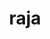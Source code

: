 ---
title: "raja"
layout: cache
categories: [package, v0.20.0]
meta: {"versions": ["2022.10.4"], "compilers": ["gcc@=11.1.0", "gcc@=7.3.1", "gcc@=7.5.0", "oneapi@=2023.0.0"], "oss": ["amzn2", "ubuntu18.04", "ubuntu20.04"], "platforms": ["linux"], "targets": ["aarch64", "neoverse_n1", "ppc64le", "x86_64", "x86_64_v3"], "stacks": ["aws-isc", "aws-isc-aarch64", "data-vis-sdk", "e4s", "e4s-oneapi", "e4s-power", "gpu-tests", "radiuss", "radiuss-aws", "radiuss-aws-aarch64", "root"], "num_specs": 15, "num_specs_by_stack": {"root": 15, "radiuss-aws-aarch64": 2, "aws-isc-aarch64": 2, "radiuss-aws": 3, "data-vis-sdk": 1, "aws-isc": 1, "radiuss": 1, "e4s-power": 2, "e4s": 3, "e4s-oneapi": 1, "gpu-tests": 1}}
spec_details: [{"hash": "ubaux5xver3gq4u7lgqocs344rhkvss6", "compiler": "gcc@=7.3.1", "versions": ["2022.10.4"], "os": "amzn2", "platform": "linux", "target": "aarch64", "variants": ["build_system=cmake", "build_type=Release", "~cuda", "+examples", "+exercises", "generator=make", "~ipo", "+openmp", "~rocm", "+shared", "~tests"], "stacks": ["root", "radiuss-aws-aarch64", "aws-isc-aarch64"], "size": "-", "tarball": "https://binaries.spack.io/v0.20.0/build_cache/linux-amzn2-aarch64/gcc-7.3.1/raja-2022.10.4/linux-amzn2-aarch64-gcc-7.3.1-raja-2022.10.4-ubaux5xver3gq4u7lgqocs344rhkvss6.spack"}, {"hash": "pkkvrbhaalfbt2mknd7n6hzggyl6zygl", "compiler": "gcc@=7.3.1", "versions": ["2022.10.4"], "os": "amzn2", "platform": "linux", "target": "neoverse_n1", "variants": ["build_system=cmake", "build_type=Release", "~cuda", "+examples", "+exercises", "generator=make", "~ipo", "+openmp", "~rocm", "+shared", "~tests"], "stacks": ["root", "radiuss-aws-aarch64", "aws-isc-aarch64"], "size": "-", "tarball": "https://binaries.spack.io/v0.20.0/build_cache/linux-amzn2-neoverse_n1/gcc-7.3.1/raja-2022.10.4/linux-amzn2-neoverse_n1-gcc-7.3.1-raja-2022.10.4-pkkvrbhaalfbt2mknd7n6hzggyl6zygl.spack"}, {"hash": "dmh7aoy5fizoqw2xhlb5agmuo3sw5fwc", "compiler": "gcc@=7.3.1", "versions": ["2022.10.4"], "os": "amzn2", "platform": "linux", "target": "x86_64_v3", "variants": ["build_system=cmake", "build_type=Release", "+cuda", "cuda_arch=70", "+examples", "+exercises", "generator=make", "~ipo", "~openmp", "~rocm", "+shared", "~tests"], "stacks": ["root", "radiuss-aws"], "size": "-", "tarball": "https://binaries.spack.io/v0.20.0/build_cache/linux-amzn2-x86_64_v3/gcc-7.3.1/raja-2022.10.4/linux-amzn2-x86_64_v3-gcc-7.3.1-raja-2022.10.4-dmh7aoy5fizoqw2xhlb5agmuo3sw5fwc.spack"}, {"hash": "isijuppmo2yk2aipcfoye7gd4e5o4mb3", "compiler": "gcc@=7.3.1", "versions": ["2022.10.4"], "os": "amzn2", "platform": "linux", "target": "x86_64_v3", "variants": ["build_system=cmake", "build_type=Release", "~cuda", "+examples", "+exercises", "generator=make", "~ipo", "+openmp", "~rocm", "+shared", "~tests"], "stacks": ["root", "radiuss-aws"], "size": "-", "tarball": "https://binaries.spack.io/v0.20.0/build_cache/linux-amzn2-x86_64_v3/gcc-7.3.1/raja-2022.10.4/linux-amzn2-x86_64_v3-gcc-7.3.1-raja-2022.10.4-isijuppmo2yk2aipcfoye7gd4e5o4mb3.spack"}, {"hash": "irqdji3bbgwl24jjsk4ged52sxylb7g7", "compiler": "gcc@=11.1.0", "versions": ["2022.10.4"], "os": "ubuntu20.04", "platform": "linux", "target": "x86_64_v3", "variants": ["build_system=cmake", "build_type=Release", "~cuda", "+examples", "+exercises", "generator=make", "~ipo", "+openmp", "~rocm", "+shared", "~tests"], "stacks": ["root", "data-vis-sdk"], "size": "-", "tarball": "https://binaries.spack.io/v0.20.0/build_cache/linux-ubuntu20.04-x86_64_v3/gcc-11.1.0/raja-2022.10.4/linux-ubuntu20.04-x86_64_v3-gcc-11.1.0-raja-2022.10.4-irqdji3bbgwl24jjsk4ged52sxylb7g7.spack"}, {"hash": "exxyjtjyx7e4troff6yqvvwgd35krdaj", "compiler": "gcc@=7.3.1", "versions": ["2022.10.4"], "os": "amzn2", "platform": "linux", "target": "x86_64_v3", "variants": ["build_system=cmake", "build_type=Release", "+cuda", "cuda_arch=70", "+examples", "+exercises", "generator=make", "~ipo", "+openmp", "~rocm", "+shared", "~tests"], "stacks": ["root", "radiuss-aws"], "size": "-", "tarball": "https://binaries.spack.io/v0.20.0/build_cache/linux-amzn2-x86_64_v3/gcc-7.3.1/raja-2022.10.4/linux-amzn2-x86_64_v3-gcc-7.3.1-raja-2022.10.4-exxyjtjyx7e4troff6yqvvwgd35krdaj.spack"}, {"hash": "ckprk2tqwnvntnfyff4jlh7rzizrx6rb", "compiler": "gcc@=7.3.1", "versions": ["2022.10.4"], "os": "amzn2", "platform": "linux", "target": "x86_64_v3", "variants": ["build_system=cmake", "build_type=Release", "+cuda", "cuda_arch=70", "+examples", "+exercises", "generator=make", "~ipo", "+openmp", "~rocm", "+shared", "~tests"], "stacks": ["root", "aws-isc"], "size": "-", "tarball": "https://binaries.spack.io/v0.20.0/build_cache/linux-amzn2-x86_64_v3/gcc-7.3.1/raja-2022.10.4/linux-amzn2-x86_64_v3-gcc-7.3.1-raja-2022.10.4-ckprk2tqwnvntnfyff4jlh7rzizrx6rb.spack"}, {"hash": "kgv6yn46o2zd4zupuozsm2rywuxzigsx", "compiler": "gcc@=7.5.0", "versions": ["2022.10.4"], "os": "ubuntu18.04", "platform": "linux", "target": "x86_64_v3", "variants": ["build_system=cmake", "build_type=Release", "~cuda", "+examples", "+exercises", "generator=make", "~ipo", "+openmp", "~rocm", "+shared", "~tests"], "stacks": ["root", "radiuss"], "size": "-", "tarball": "https://binaries.spack.io/v0.20.0/build_cache/linux-ubuntu18.04-x86_64_v3/gcc-7.5.0/raja-2022.10.4/linux-ubuntu18.04-x86_64_v3-gcc-7.5.0-raja-2022.10.4-kgv6yn46o2zd4zupuozsm2rywuxzigsx.spack"}, {"hash": "enrmy3h6jzqdxdzjgfdb2oibctawoxsa", "compiler": "gcc@=11.1.0", "versions": ["2022.10.4"], "os": "ubuntu20.04", "platform": "linux", "target": "ppc64le", "variants": ["build_system=cmake", "build_type=Release", "~cuda", "+examples", "+exercises", "generator=make", "~ipo", "+openmp", "~rocm", "+shared", "~tests"], "stacks": ["root", "e4s-power"], "size": "-", "tarball": "https://binaries.spack.io/v0.20.0/build_cache/linux-ubuntu20.04-ppc64le/gcc-11.1.0/raja-2022.10.4/linux-ubuntu20.04-ppc64le-gcc-11.1.0-raja-2022.10.4-enrmy3h6jzqdxdzjgfdb2oibctawoxsa.spack"}, {"hash": "6wta3hdf7ok5wq5bqwx5qnivbsx7tyu3", "compiler": "gcc@=11.1.0", "versions": ["2022.10.4"], "os": "ubuntu20.04", "platform": "linux", "target": "ppc64le", "variants": ["build_system=cmake", "build_type=Release", "+cuda", "cuda_arch=70", "+examples", "+exercises", "generator=make", "~ipo", "+openmp", "~rocm", "+shared", "~tests"], "stacks": ["root", "e4s-power"], "size": "-", "tarball": "https://binaries.spack.io/v0.20.0/build_cache/linux-ubuntu20.04-ppc64le/gcc-11.1.0/raja-2022.10.4/linux-ubuntu20.04-ppc64le-gcc-11.1.0-raja-2022.10.4-6wta3hdf7ok5wq5bqwx5qnivbsx7tyu3.spack"}, {"hash": "b6sh5ctejwrhmfcb2yepeqqlwbrqqca2", "compiler": "gcc@=11.1.0", "versions": ["2022.10.4"], "os": "ubuntu20.04", "platform": "linux", "target": "x86_64_v3", "variants": ["build_system=cmake", "build_type=Release", "~cuda", "+examples", "+exercises", "generator=make", "~ipo", "+openmp", "~rocm", "+shared", "~tests"], "stacks": ["e4s", "root"], "size": "-", "tarball": "https://binaries.spack.io/v0.20.0/build_cache/linux-ubuntu20.04-x86_64_v3/gcc-11.1.0/raja-2022.10.4/linux-ubuntu20.04-x86_64_v3-gcc-11.1.0-raja-2022.10.4-b6sh5ctejwrhmfcb2yepeqqlwbrqqca2.spack"}, {"hash": "e5ug4jee7rfg44ovvmna7fn3jtvmd3ss", "compiler": "oneapi@=2023.0.0", "versions": ["2022.10.4"], "os": "ubuntu20.04", "platform": "linux", "target": "x86_64", "variants": ["build_system=cmake", "build_type=Release", "~cuda", "+examples", "+exercises", "generator=make", "~ipo", "+openmp", "~rocm", "+shared", "~tests"], "stacks": ["root", "e4s-oneapi"], "size": "-", "tarball": "https://binaries.spack.io/v0.20.0/build_cache/linux-ubuntu20.04-x86_64/oneapi-2023.0.0/raja-2022.10.4/linux-ubuntu20.04-x86_64-oneapi-2023.0.0-raja-2022.10.4-e5ug4jee7rfg44ovvmna7fn3jtvmd3ss.spack"}, {"hash": "3oepxtkcyxyj2onqgtfxh6putgvpzeuj", "compiler": "gcc@=11.1.0", "versions": ["2022.10.4"], "os": "ubuntu20.04", "platform": "linux", "target": "x86_64_v3", "variants": ["amdgpu_target=gfx90a", "build_system=cmake", "build_type=Release", "~cuda", "+examples", "+exercises", "generator=make", "~ipo", "~openmp", "+rocm", "+shared", "~tests"], "stacks": ["e4s", "root"], "size": "-", "tarball": "https://binaries.spack.io/v0.20.0/build_cache/linux-ubuntu20.04-x86_64_v3/gcc-11.1.0/raja-2022.10.4/linux-ubuntu20.04-x86_64_v3-gcc-11.1.0-raja-2022.10.4-3oepxtkcyxyj2onqgtfxh6putgvpzeuj.spack"}, {"hash": "gnqtzvt6vd2ruzd7lz6eshhj74qz6zl5", "compiler": "gcc@=11.1.0", "versions": ["2022.10.4"], "os": "ubuntu20.04", "platform": "linux", "target": "x86_64_v3", "variants": ["build_system=cmake", "build_type=Release", "+cuda", "cuda_arch=80", "+examples", "+exercises", "generator=make", "~ipo", "+openmp", "~rocm", "+shared", "~tests"], "stacks": ["gpu-tests", "root"], "size": "-", "tarball": "https://binaries.spack.io/v0.20.0/build_cache/linux-ubuntu20.04-x86_64_v3/gcc-11.1.0/raja-2022.10.4/linux-ubuntu20.04-x86_64_v3-gcc-11.1.0-raja-2022.10.4-gnqtzvt6vd2ruzd7lz6eshhj74qz6zl5.spack"}, {"hash": "uwyc46tzhphzu56tq42hi44xgzmmi7xj", "compiler": "gcc@=11.1.0", "versions": ["2022.10.4"], "os": "ubuntu20.04", "platform": "linux", "target": "x86_64_v3", "variants": ["build_system=cmake", "build_type=Release", "+cuda", "cuda_arch=80", "+examples", "+exercises", "generator=make", "~ipo", "+openmp", "~rocm", "+shared", "~tests"], "stacks": ["e4s", "root"], "size": "-", "tarball": "https://binaries.spack.io/v0.20.0/build_cache/linux-ubuntu20.04-x86_64_v3/gcc-11.1.0/raja-2022.10.4/linux-ubuntu20.04-x86_64_v3-gcc-11.1.0-raja-2022.10.4-uwyc46tzhphzu56tq42hi44xgzmmi7xj.spack"}]
---
